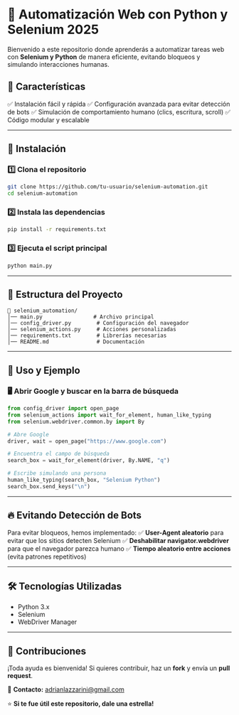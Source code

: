 # 🚀 Automatización Web con Python y Selenium 2025

Bienvenido a este repositorio donde aprenderás a automatizar tareas web con **Selenium y Python** de manera eficiente, evitando bloqueos y simulando interacciones humanas.

## 📌 Características
✅ Instalación fácil y rápida
✅ Configuración avanzada para evitar detección de bots
✅ Simulación de comportamiento humano (clics, escritura, scroll)
✅ Código modular y escalable

---
## 🔧 Instalación
### 1️⃣ Clona el repositorio
```bash
git clone https://github.com/tu-usuario/selenium-automation.git
cd selenium-automation
```

### 2️⃣ Instala las dependencias
```bash
pip install -r requirements.txt
```

### 3️⃣ Ejecuta el script principal
```bash
python main.py
```

---
## 📂 Estructura del Proyecto
```
📁 selenium_automation/
│── main.py                # Archivo principal
│── config_driver.py        # Configuración del navegador
│── selenium_actions.py     # Acciones personalizadas
│── requirements.txt        # Librerías necesarias
│── README.md               # Documentación
```

---
## 🚀 Uso y Ejemplo
### 🖥 Abrir Google y buscar en la barra de búsqueda
```python
from config_driver import open_page
from selenium_actions import wait_for_element, human_like_typing
from selenium.webdriver.common.by import By

# Abre Google
driver, wait = open_page("https://www.google.com")

# Encuentra el campo de búsqueda
search_box = wait_for_element(driver, By.NAME, "q")

# Escribe simulando una persona
human_like_typing(search_box, "Selenium Python")
search_box.send_keys("\n")
```

---
## 🔥 Evitando Detección de Bots
Para evitar bloqueos, hemos implementado:
✅ **User-Agent aleatorio** para evitar que los sitios detecten Selenium
✅ **Deshabilitar navigator.webdriver** para que el navegador parezca humano
✅ **Tiempo aleatorio entre acciones** (evita patrones repetitivos)

---
## 🛠 Tecnologías Utilizadas
- Python 3.x
- Selenium
- WebDriver Manager

---
## 🤝 Contribuciones
¡Toda ayuda es bienvenida! Si quieres contribuir, haz un **fork** y envía un **pull request**.

📩 **Contacto:** adrianlazzarini@gmail.com

⭐ **Si te fue útil este repositorio, dale una estrella!**

